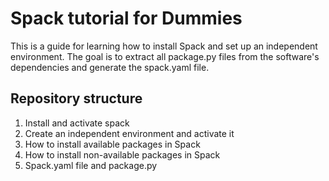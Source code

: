 # Spack tutorial for Dummies

This is a guide for learning how to install Spack and set up an independent environment. The goal is to extract all package.py files from the software's dependencies and generate the spack.yaml file.


## Repository structure

1. Install and activate spack
2. Create an independent environment and activate it
3. How to install available packages in Spack
4. How to install non-available packages in Spack
5. Spack.yaml file and package.py

